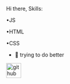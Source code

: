Hi there,
Skills:
<p> •JS
<p> •HTML
<p> •CSS

- 🔭 trying to do better

[<img src='https://cdn.jsdelivr.net/npm/simple-icons@3.0.1/icons/github.svg' alt='github' height='40'>](https://github.com/22ln)
